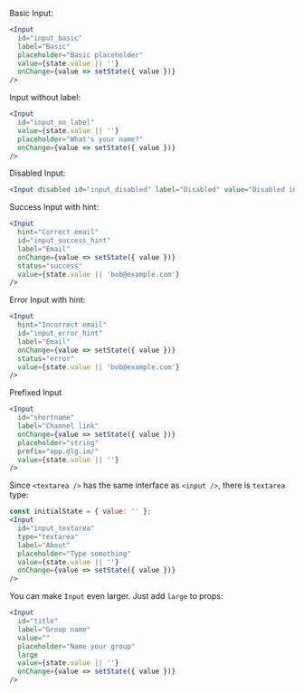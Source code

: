 Basic Input:

```jsx
<Input
  id="input_basic"
  label="Basic"
  placeholder="Basic placeholder"
  value={state.value || ''}
  onChange={value => setState({ value })}
/>
```

Input without label:

```jsx
<Input
  id="input_no_label"
  value={state.value || ''}
  placeholder="What's your name?"
  onChange={value => setState({ value })}
/>
```

Disabled Input:

```jsx
<Input disabled id="input_disabled" label="Disabled" value="Disabled input text" />;
```

Success Input with hint:

```jsx
<Input
  hint="Correct email"
  id="input_success_hint"
  label="Email"
  onChange={value => setState({ value })}
  status="success"
  value={state.value || 'bob@example.com'}
/>
```

Error Input with hint:

```jsx
<Input
  hint="Incorrect email"
  id="input_error_hint"
  label="Email"
  onChange={value => setState({ value })}
  status="error"
  value={state.value || 'bob@example.com'}
/>
```

Prefixed Input

```jsx
<Input
  id="shortname"
  label="Channel link"
  onChange={value => setState({ value })}
  placeholder="string"
  prefix="app.dlg.im/"
  value={state.value || ''}
/>
```

Since `<textarea />` has the same interface as `<input />`, there is `textarea` type:

```jsx
const initialState = { value: '' };
<Input
  id="input_textarea"
  type="textarea"
  label="About"
  placeholder="Type something"
  value={state.value || ''}
  onChange={value => setState({ value })}
/>
```

You can make `Input` even larger. Just add `large` to props:

```jsx
<Input
  id="title"
  label="Group name"
  value=""
  placeholder="Name your group"
  large
  value={state.value || ''}
  onChange={value => setState({ value })}
/>
```
